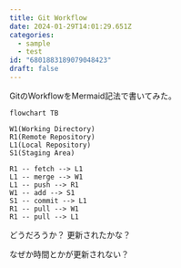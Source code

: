 ```yaml
---
title: Git Workflow
date: 2024-01-29T14:01:29.651Z
categories:
  - sample
  - test
id: "6801883189079048423"
draft: false
---
```

GitのWorkflowをMermaid記法で書いてみた。

```mermaid
flowchart TB

W1(Working Directory)
R1(Remote Repository)
L1(Local Repository)
S1(Staging Area)

R1 -- fetch --> L1
L1 -- merge --> W1
L1 -- push --> R1
W1 -- add --> S1
S1 -- commit --> L1
R1 -- pull --> W1
R1 -- pull --> L1
```

どうだろうか？
更新されたかな？

なぜか時間とかが更新されない？
